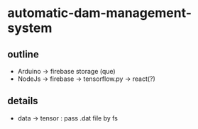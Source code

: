 # automatic-dam-management-system

## outline
- Arduino -> firebase storage (que)
- NodeJs -> firebase -> tensorflow.py -> react(?)

## details
- data -> tensor : pass .dat file by fs